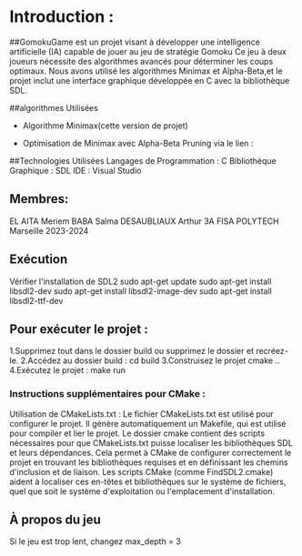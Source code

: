 # **Introduction :**


##GomokuGame est un projet visant à développer une intelligence artificielle (IA) 
capable de jouer au jeu de stratégie Gomoku Ce jeu à deux joueurs nécessite des 
algorithmes avancés pour déterminer les coups optimaux. Nous avons utilisé les algorithmes 
Minimax et Alpha-Beta,et le projet inclut une interface graphique développée en C avec 
la bibliothèque SDL.

##algorithmes Utilisées
- Algorithme Minimax(cette version de projet)  

- Optimisation de Minimax avec Alpha-Beta Pruning via le lien :  




##Technologies Utilisées
Langages de Programmation : C
Bibliothèque Graphique : SDL
IDE : Visual Studio


## Membres:
EL AITA Meriem
BABA Salma
DESAUBLIAUX Arthur
3A FISA POLYTECH Marseille 
2023-2024

## Exécution
Vérifier l'installation de SDL2
sudo apt-get update
sudo apt-get install libsdl2-dev
sudo apt-get install libsdl2-image-dev
sudo apt-get install libsdl2-ttf-dev


## Pour exécuter le projet :
1.Supprimez tout dans le dossier build ou supprimez le dossier et recréez-le.
2.Accédez au dossier build :
cd build
3.Construisez le projet 
cmake ..
4.Exécutez le projet :
make run

### Instructions supplémentaires pour CMake :
Utilisation de CMakeLists.txt :
Le fichier CMakeLists.txt est utilisé pour configurer le projet. Il génère automatiquement un Makefile,
qui est utilisé pour compiler et lier le projet.
Le dossier cmake contient des scripts nécessaires pour que CMakeLists.txt puisse localiser les bibliothèques 
SDL et leurs dépendances. Cela permet à CMake de configurer correctement le projet en trouvant les bibliothèques 
requises et en définissant les chemins d'inclusion et de liaison.
Les scripts CMake (comme FindSDL2.cmake) aident à localiser ces en-têtes et bibliothèques sur le système de fichiers,
quel que soit le système d'exploitation ou l'emplacement d'installation.

## À propos du jeu
Si le jeu est trop lent, changez max_depth = 3